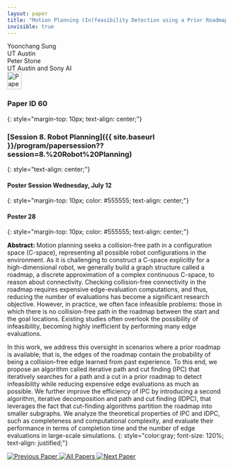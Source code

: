 ```yaml
---
layout: paper
title: "Motion Planning (In)feasibility Detection using a Prior Roadmap via Path and Cut Search"
invisible: true
---
```

<div class="paper-authors">
<div class="paper-author-box">
    <div class="paper-author-name">Yoonchang Sung</div>
    <div class="paper-author-uni">UT Austin</div>
</div>
<div class="paper-author-box">
    <div class="paper-author-name">Peter Stone</div>
    <div class="paper-author-uni">UT Austin and Sony AI</div>
</div>

</div><div class="paper-pdf">
<div> <a href="http://www.roboticsproceedings.org/rss19/p060.pdf"><img src="{{ site.baseurl }}/images/paper_link.png" alt="Paper Website" width = "33"  height = "40"/></a> </div>
</div>

### Paper ID 60
{: style="margin-top: 10px; text-align: center;"}

### [Session 8. Robot Planning]({{ site.baseurl }}/program/papersession??session=8.%20Robot%20Planning)
{: style="text-align: center;"}

#### Poster Session Wednesday, July 12
{: style="margin-top: 10px; color: #555555; text-align: center;"}

#### Poster 28
{: style="margin-top: 10px; color: #555555; text-align: center;"}

<b style="color: black;">Abstract: </b>Motion planning seeks a collision-free path in a configuration space (C-space), representing all possible robot configurations in the environment. As it is challenging to construct a C-space explicitly for a high-dimensional robot, we generally build a graph structure called a roadmap, a discrete approximation of a complex continuous C-space, to reason about connectivity. Checking collision-free connectivity in the roadmap requires expensive edge-evaluation computations, and thus, reducing the number of evaluations has become a significant research objective. However, in practice, we often face infeasible problems:  those in which there is no collision-free path in the roadmap between the start and the goal locations. Existing studies often overlook the possibility of infeasibility, becoming highly inefficient by performing many edge evaluations. 

In this work, we address this oversight in scenarios where a prior roadmap is available; that is, the edges of the roadmap contain the probability of being a collision-free edge learned from past experience. To this end, we propose an algorithm called iterative path and cut finding (IPC) that iteratively searches for a path and a cut in a prior roadmap to detect infeasibility while reducing expensive edge evaluations as much as possible. We further improve the efficiency of IPC by introducing a second algorithm, iterative decomposition and path and cut finding (IDPC), that leverages the fact that cut-finding algorithms partition the roadmap into smaller subgraphs. We analyze the theoretical properties of IPC and IDPC, such as completeness and computational complexity, and evaluate their performance in terms of completion time and the number of edge evaluations in large-scale simulations.
{: style="color:gray; font-size: 120%; text-align: justified;"}


<div class="paper-menu">
<a href="{{ site.baseurl }}/program/papers/059/"> <img src="{{ site.baseurl }}/images/previous_paper_icon.png" alt="Previous Paper" title="Previous Paper"/> </a>
<a href="{{ site.baseurl }}/program/papers"><img src="{{ site.baseurl }}/images/overview_icon.png" alt="All Papers" title="All Papers"/> </a>
<a href="{{ site.baseurl }}/program/papers/061/"> <img src="{{ site.baseurl }}/images/next_paper_icon.png" alt="Next Paper" title="Next Paper"/> </a>

</div>
